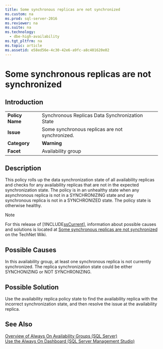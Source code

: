 ```yaml
---
title: Some synchronous replicas are not synchronized
ms.custom: na
ms.prod: sql-server-2016
ms.reviewer: na
ms.suite: na
ms.technology: 
  - dbe-high-availability
ms.tgt_pltfrm: na
ms.topic: article
ms.assetid: e58ed56e-4c30-42e6-a9fc-a8c401620e02
---
```

# Some synchronous replicas are not synchronized
    
## Introduction  
  
|||  
|-|-|  
|**Policy Name**|Synchronous Replicas Data Synchronization State|  
|**Issue**|Some synchronous replicas are not synchronized.|  
|**Category**|**Warning**|  
|**Facet**|Availability group|  
  
## Description  
 This policy rolls up the data synchronization state of all availability replicas and checks for any availability replicas that are not in the expected synchronization state. The policy is in an unhealthy state when any asynchronous replica is not in a SYNCHRONIZING state and any synchronous replica is not in a SYNCHRONIZED state. The policy state is otherwise healthy.  
  
> [!NOTE]  
>  For this release of [!INCLUDE[ssCurrent](../../Token\Other/ssCurrent_md.md)], information about possible causes and solutions is located at [Some synchronous replicas are not synchronized](http://go.microsoft.com/fwlink/p/?LinkId=220853) on the TechNet Wiki.  
  
## Possible Causes  
 In this availability group, at least one synchronous replica is not currently synchronized. The replica synchronization state could be either SYNCHONIZING or NOT SYNCHRONIZING.  
  
## Possible Solution  
 Use the availability replica policy state to find the availability replica with the incorrect synchronization state, and then resolve the issue at the availability replica.  
  
## See Also  
 [Overview of Always On Availability Groups &#40;SQL Server&#41;](../../Topics\TopicNameNotContainA/Overview-of-Always-On-Availability-Groups--SQL-Server-.md)   
 [Use the Always On Dashboard &#40;SQL Server Management Studio&#41;](../../Topics\TopicNameNotContainA/Use-the-Always-On-Dashboard--SQL-Server-Management-Studio-.md)  
  
  